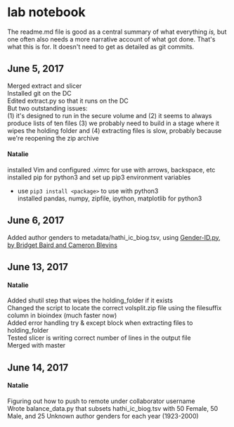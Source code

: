 lab notebook
============

The readme.md file is good as a central summary of what everything *is,* but one often also needs a more narrative account of what got done. That's what this is for. It doesn't need to get as detailed as git commits.

June 5, 2017
------------
Merged extract and slicer  
Installed git on the DC  
Edited extract.py so that it runs on the DC  
But two outstanding issues:  
(1) it's designed to run in the secure volume and
(2) it seems to always produce lists of ten files
(3) we probably need to build in a stage where it wipes the holding folder and
(4) extracting files is slow, probably because we're reopening the zip archive

#### Natalie
installed Vim and configured .vimrc for use with arrows, backspace, etc  
installed pip for python3 and set up pip3 environment variables  
+ use `pip3 install <package>` to use with python3  
installed pandas, numpy, zipfile, ipython, matplotlib for python3  


June 6, 2017
------------
Added author genders to metadata/hathi_ic_biog.tsv,
using [Gender-ID.py, by Bridget Baird and Cameron Blevins](https://github.com/cblevins/Gender-ID-By-Time)


June 13, 2017
------------
#### Natalie
Added shutil step that wipes the holding_folder if it exists  
Changed the script to locate the correct volsplit.zip file using the filesuffix column in bioindex (much faster now)  
Added error handling try & except block when extracting files to holding_folder  
Tested slicer is writing correct number of lines in the output file  
Merged with master  

June 14, 2017
-------------
#### Natalie
Figuring out how to push to remote under collaborator username  
Wrote balance_data.py that subsets hathi_ic_biog.tsv with 50 Female, 50 Male, and 25 Unknown author genders for each year (1923-2000)   
